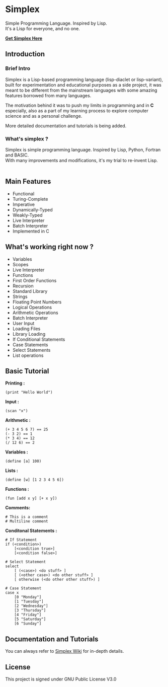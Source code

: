 # Simplex
Simple Programming Language. Inspired by Lisp.<br/>
It's a Lisp for everyone, and no one.

**[Get Simplex Here](https://github.com/MohammedRashad/Simplex/releases)**

## Introduction 


### Brief Intro

Simplex is a Lisp-based programming language (lisp-diaclet or lisp-variant), built for experimentation and educational purposes as a side project, it was meant to be different from the mainstream languages with some amazing features borrowed from many languages.<br/>

The motivation behind it was to push my limits in programming and in **C** especially, also as a part of my learning process to explore computer science and as a personal challenge.

More detailed documentation and tutorials is being added.

### What's simplex ?

Simplex is simple programming language. Inspired by Lisp, Python, Fortran and BASIC.<br/>
With many improvements and modifications, it's my trial to re-invent Lisp.
<br/><br/>


## Main Features 

- Functional
- Turing-Complete
- Imperative
- Dynamically-Typed
- Weakly-Typed
- Live Interpreter
- Batch Interpreter
- Implemented in C


## What's working right now ?

- Variables
- Scopes
- Live Interpreter
- Functions
- First Order Functions 
- Recursion
- Standard Library
- Strings
- Floating Point Numbers
- Logical Operations
- Arithmetic Operations 
- Batch Interpreter
- User Input 
- Loading Files
- Library Loading
- If Conditional Statements 
- Case Statements
- Select Statements
- List operations

## Basic Tutorial 

**Printing :**

    (print "Hello World")
    
**Input :**

    (scan "x")
**Arithmetic :**

    (+ 3 4 5 6 7) == 25
    (- 3 2) == 1
    (* 3 4) == 12
    (/ 12 6) == 2
    
**Variables :**

    (define [a] 100)
    
**Lists :**

    (define [w] [1 2 3 4 5 6])
    
**Functions :**

    (fun [add x y] [+ x y])

**Comments:**

    # This is a comment 
    # Multiline comment
    
**Conditonal Statements :** 

    # If Statement 
    if (<condition>)
        [<condition true>]
        [<condition false>]
    
    # Select Statement
    select
        [ (<case>) <do stuff> ]
        [ (<other case>) <do other stuff> ]
        [ otherwise (<do other other stuff>) ]
    
    # Case Statement
    case x
        [0 "Monday"]
        [1 "Tuesday"]
        [2 "Wednesday"]
        [3 "Thursday"]
        [4 "Friday"]
        [5 "Saturday"]
        [6 "Sunday"]


   
## Documentation and Tutorials 

You can always refer to [Simplex Wiki](https://github.com/MohammedRashad/Simplex/wiki/) for in-depth details.

## License 

This project is signed under GNU Public License V3.0
